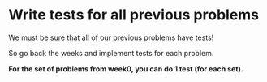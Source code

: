 # Write tests for all previous problems

We must be sure that all of our previous problems have tests!

So go back the weeks and implement tests for each problem.

**For the set of problems from week0, you can do 1 test (for each set).**